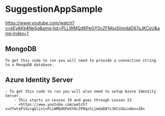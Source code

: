 # SuggestionAppSample

<https://www.youtube.com/watch?v=eEyAKk4NeSg&amp;list=PLLWMQd6PeGY0cZFMqx5ijmdaD87sJKCsU&amp;index=1>

## MongoDB

    To get this code to run you will need to provide a connection string to a MongoDB database.

## Azure Identity Server

    - To get this code to run you will also need to setup Azure Identity Server.
        - This starts in Lesson 19 and goes through Lesson 22
        - <https://www.youtube.com/watch?v=VfwtoP1Xurg&list=PLLWMQd6PeGY0cZFMqx5ijmdaD87sJKCsU&index=20>
